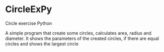 # CircleExPy
 Circle exercise Python

 A simple program that create some circles, calculates area, radius and diameter.
 It shows the parameters of the created circles, if there are equal circles and shows the largest circle
